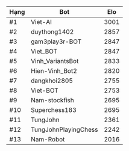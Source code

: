 Hạng|Bot|Elo
---|---|---
#1|Viet-AI|3001
#2|duythong1402|2857
#3|gam3play3r-BOT|2847
#4|Viet_BOT|2847
#5|Vinh_VariantsBot|2833
#6|Hien-Vinh_Bot2|2820
#7|dangkhoi2805|2755
#8|Viet-BOT|2753
#9|Nam-stockfish|2695
#10|Superchess183|2695
#11|TungJohn|2361
#12|TungJohnPlayingChess|2242
#13|Nam-Robot|2016
